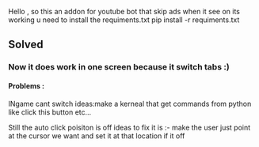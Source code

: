 Hello , so this an addon for youtube bot that skip ads when it see on 
its working u need to install the requiments.txt 
pip install -r requiments.txt
<h2>Solved</h2>
<h3>Now it does work in one screen because it switch tabs :)</h3>

<h4>Problems :</h4>
<h7>INgame cant switch ideas:make a kerneal that get commands from python like click this button etc...
</h7> 

<h7>Still the auto click poisiton is off  ideas to fix it is :- make the user just point at the cursor we want and set it at that location if it off</h7>


